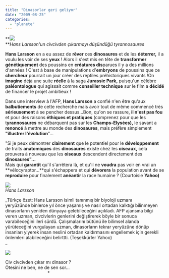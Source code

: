 ```yaml
---
title: "Dinasorlar geri geliyor"
date: "2009-08-25"
categories: 
  - "planete"
---
```


**![](/uploads/image/ceratos(1).jpg)  
**_Hans Larsson'un civcivden çıkarmayı düşündüğü tyrannosaures_

**Hans Larsson** en a eu assez de **rêver** ces **dinosaures** et de les **déterrer,** il a voulu les voir de ses **yeux** ! Alors il s'est mis en tête de **transformer génétiquement** des poussins en **créatures dis**parues il y a des millions d'années ! C'est à base de manipulations d'**embryons** de poussins que ce **chercheur** pourrait un jour créer des reptiles préhistoriques vivants !On **imagine** déjà une suite **réelle** à la saga **Jurassic Park,** puisqu'un célèbre **paléontologue** qui agissait comme **conseiller technique** sur le film a **décidé** de financer le projet ambitieux !

Dans une interview à l'AFP, **Hans Larsson** a confié n'en être qu'aux **balbutiements** de cette recherche mais avoir tout de même commencé très **sérieusement** à se pencher dessus...Bon, qu'on se rassure, **il n'est pas fou** et pour des raisons **éthiques et pratiques** (comprenez pour que les t**yrannosaures** ne débarquent pas sur les **Champs-Elysées),** le savant a **renoncé** à mettre au monde des **dinosaures**, mais préfère simplement **"illustrer l'évolution**"...

"Si je peux démontrer **clairement** que le potentiel pour le **développement** de traits **anatomiques** des **dinosaures** existe chez les **oiseaux,** cela prouvera à nouveau que les **oiseaux** descendent directement des **dinosaures"...**  
Mais qui **garantit** qu'il s'arrêtera là, et qu'il ne **voudra** pas voir en vrai un **vélocyraptor...**qui s'échappera et qui **dévorera** la population avant de se **reproduire** pour finalement **anéantir** la race humaine ? (Courtoisie **Yahoo)**

_![](/uploads/image/hans.jpg)  
Hans Larsson_

_Türkçe özet: Hans Larsson isimli tanınmış bir biyoloji uzmanı yeryüzünde binlerce yıl önce yaşamış ve nasıl ortadan kalktığı bilinmeyen dinasorların yeniden dünyaya gelebileceğini açıkladı. AFP ajansına bilgi veren uzman, civcivlerin genlerini değiştirerek böyle bir sonuca varabileceğini ileri sürdü. Çalışmalarını bütünü ile bilimsel alanda yürüteceğini vurgulayan uzman, dinasorların tekrar yeryüzüne dönüp insanları yiyerek insan neslini ortadan kaldırmasını engellemek için gerekli önlemleri alabileceğini belirttti. (Teşekkürler Yahoo)  
_

![](/uploads/image/civciv.jpg)

Civ civcivden çıkar mı dinasor ?  
Ötesini ne ben, ne de sen sor...  
                                  \*
